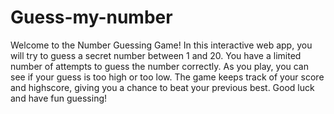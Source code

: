 # Guess-my-number
Welcome to the Number Guessing Game! In this interactive web app, you will try to guess a secret number between 1 and 20. You have a limited number of attempts to guess the number correctly. As you play, you can see if your guess is too high or too low. The game keeps track of your score and highscore, giving you a chance to beat your previous best. Good luck and have fun guessing!

